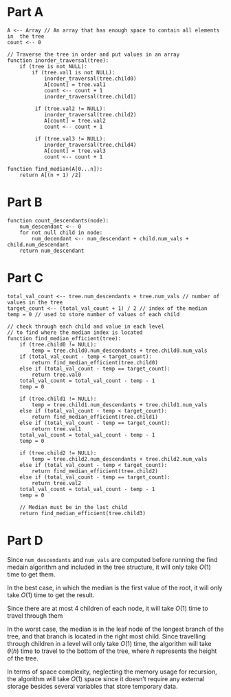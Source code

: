 # Part A

```pseudocode
A <-- Array // An array that has enough space to contain all elements in  the tree
count <-- 0

// Traverse the tree in order and put values in an array
function inorder_traversal(tree):
	if (tree is not NULL):
		if (tree.val1 is not NULL):
            inorder_traversal(tree.child0)
            A[count] = tree.val1
            count <-- count + 1
			inorder_traversal(tree.child1)
			
		 if (tree.val2 != NULL):
         	inorder_traversal(tree.child2)
            A[count] = tree.val2
            count <-- count + 1
            
		 if (tree.val3 != NULL):
         	inorder_traversal(tree.child4)
            A[count] = tree.val3
            count <-- count + 1

function find_median(A[0...n]):
	return A[(n + 1) /2]
```

# Part B

```pseudocode
function count_descendants(node):
	num_descendant <-- 0
	for not null child in node:
		num_decendant <-- num_descendant + child.num_vals + child.num_descendant
	return num_descendant
```

# Part C

```pseudocode
total_val_count <-- tree.num_descendants + tree.num_vals // number of values in the tree
target_count <-- (total_val_count + 1) / 2 // index of the median
temp = 0 // used to store number of values of each child

// check through each child and value in each level
// to find where the median index is located
function find_median_efficient(tree):
	if (tree.child0 != NULL):
		temp = tree.child0.num_descendants + tree.child0.num_vals
	if (total_val_count - temp < target_count):
		return find_median_efficient(tree.child0)
	else if (total_val_count - temp == target_count):
		return tree.val0
	total_val_count = total_val_count - temp - 1
	temp = 0
	
	if (tree.child1 != NULL):
		temp = tree.child1.num_descendants + tree.child1.num_vals
	else if (total_val_count - temp < target_count):
		return find_median_efficient(tree.child1)
	else if (total_val_count - temp == target_count):
		return tree.val1
	total_val_count = total_val_count - temp - 1
	temp = 0
	
	if (tree.child2 != NULL):
		temp = tree.child2.num_descendants + tree.child2.num_vals
	else if (total_val_count - temp < target_count):
		return find_median_efficient(tree.child2)
	else if (total_val_count - temp == target_count):
		return tree.val2
	total_val_count = total_val_count - temp - 1
	temp = 0
	
	// Median must be in the last child
	return find_median_efficient(tree.child3)
```

# Part D

Since `num_descendants` and `num_vals` are computed before running the find medain algorithm and included in the tree structure, it will only take $O(1)$ time to get them. 

In the best case, in which the median is the first value of the root, it will only take $O(1)$ time to get the result.

Since there are at most 4 children of each node, it will take $O(1)$ time to travel through them

In the worst case, the median is in the leaf node of the longest branch of the tree, and that branch is located in the right most child. Since travelling through children in a level will only take $O(1)$ time, the algorithm will take $\theta(h)$ time to travel to the bottom of the tree, where $h$ represents the height of the tree.

In terms of space complexity, neglecting the memory usage for recursion, the algorithm will take $O(1)$ space since it doesn’t require any external storage besides several variables that store temporary data. 

